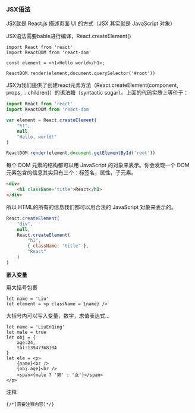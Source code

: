 ### JSX语法

JSX就是 React.js 描述页面 UI 的方式（JSX 其实就是 JavaScript 对象）

JSX语法需要bable进行编译，React.createElement()

```
import React from 'react'
import ReactDOM from 'react-dom'

const element = <h1>Hello world</h1>;

ReactDOM.render(element,document.querySelector('#root'))
```

JSX为我们提供了创建react元素方法（React.createElement(component, props, ...children)）的语法糖（syntactic sugar）。上面的代码实质上等价于：

```js
import React from 'react'
import ReactDOM from 'react-dom'

var element = React.createElement(
	"h1",
	null,
	"Hello, world!"
)

ReactDOM.render(element,document.getElementById('root'))
```

每个 DOM 元素的结构都可以用 JavaScript 的对象来表示。你会发现一个 DOM 元素包含的信息其实只有三个：标签名，属性，子元素。

```html
<div>
	<h1 className='title'>React</h1>
</div>
```

所以 HTML的所有的信息我们都可以用合法的 JavaScript 对象来表示的。

```jsx
React.createElement(
	"div",
	null,
	React.createElement(
		"h1",
		{ className: 'title' },
		"React"
	)
)
```

**嵌入变量**

用大括号包裹

```
let name = 'Liu'
let element = <p className = {name} />
```

大括号内可以写入变量，数字，求值表达式...

```
let name = 'LiuEnQing'
let male = true
let obj = {
	age:24,
	tal:13947368104
}
let ele = <p>
	{name}<br />
	{obj.age}<br />
	<span>{male ? '男' : '女'}</span>
</p>
```

注释

```
{/*[需要注释内容]*/}
```